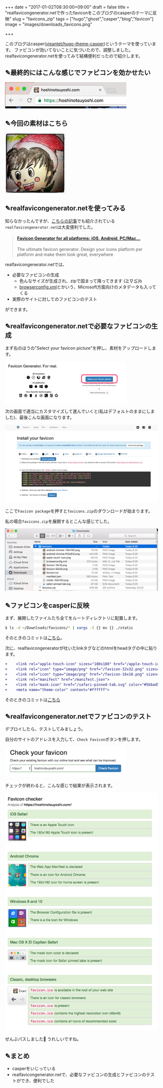 +++
date = "2017-01-02T08:30:00+09:00"
draft = false
title = "realfavicongenerator.netで作ったfaviconをこのブログのcasperのテーマに反映"
slug = "favicons_zip"
tags = ["hugo","ghost","casper","blog","favicon"]
image = "images/downloads_favicons.png"

+++

このブログはcasper([vjeantet/hugo-theme-casper](https://github.com/vjeantet/hugo-theme-casper))というテーマを使っています。
ファビコンが効いてないことに気づいたので、調整しました。
realfavicongenerator.netを使ってみて結構便利だったので紹介します。

<!--more-->

## ✎最終的にはこんな感じでファビコンを効かせたい

<img alt="favicon" src="/images/my_favicon.png" width=400 >

## ✎今回の素材はこちら

<img alt="星野剛志" src="/images/hoshinotsuyoshi.jpg" width=200 >

## ✎realfavicongenerator.netを使ってみる

知らなかったんですが、[こちらの記事](http://itexp.hateblo.jp/entry/website-needs-21-favicons)でも紹介されている`realfavicongenerator.net`は大変便利でした。

<blockquote class="embedly-card" data-card-key="6f257114b6df4413a3f5872a7e143278" data-card-type="article-full"><h4><a href="http://realfavicongenerator.net/">Favicon Generator for all platforms: iOS, Android, PC/Mac...</a></h4><p>The ultimate favicon generator. Design your icons platform per platform and make them look great, everywhere</p></blockquote>
<script async src="//cdn.embedly.com/widgets/platform.js" charset="UTF-8"></script>

realfavicongenerator.netでは、

* 必要なファビコンの生成
    * 色んなサイズが生成され、zipで固まって降ってきます (≧∇≦)b
    * [browserconfig.xml](https://msdn.microsoft.com/en-us/library/dn320426(v=vs.85).aspx)とかいう、Microsoft方面向けのメタデータも入ってくる
* 実際のサイトに対してのファビコンのテスト

ができます。

## ✎realfavicongenerator.netで必要なファビコンの生成

まず右のほうの"Select your favicon picture"を押し、素材をアップロードします。

<img alt="realfavicongenerator" src="/images/favicon_select.png" width=400 >

次の画面で適当にカスタマイズして進んでいくと(私はデフォルトのままにしました)、最後こんな画面になります。

<img alt="realfavicongenerator" src="/images/favicon_select_last.png">

ここで`Favicon package`を押すと`favicons.zip`のダウンロードが始まります。

私の場合`favicons.zip`を展開するとこんな感じでした。

<img alt="realfavicongenerator" src="/images/downloads_favicons.png" width=600 >

## ✎ファビコンをcasperに反映

まず、展開したファイルたち全てをルートディレクトリに配置します。

```bash
$ ls -d ~/Downloads/favicons/* | xargs -I {} mv {} ./static
```

そのときのコミットは[こちら](https://github.com/hoshinotsuyoshi/hoshinotsuyoshi.com/commit/c883c21a17951c47addd2c7d440c7f0e19866dfe)。

次に、realfavicongeneratorが吐いたlinkタグなどのhtmlをheadタグの中に貼ります。

```diff
+    <link rel="apple-touch-icon" sizes="180x180" href="/apple-touch-icon.png">
+    <link rel="icon" type="image/png" href="/favicon-32x32.png" sizes="32x32">
+    <link rel="icon" type="image/png" href="/favicon-16x16.png" sizes="16x16">
+    <link rel="manifest" href="/manifest.json">
+    <link rel="mask-icon" href="/safari-pinned-tab.svg" color="#5bbad5">
+    <meta name="theme-color" content="#ffffff">
```

そのときのコミットは[こちら](https://github.com/hoshinotsuyoshi/hugo-theme-casper/compare/e73abaa1dd93313836bc9e07bd68ce21bfd8c420...dcab223a01c10a7bbdf5f4a1a90540da82d70758)

## ✎realfavicongenerator.netでファビコンのテスト

デプロイしたら、テストしてみましょう。

自分のサイトのアドレスを入力して、`Check Favicon`ボタンを押します。

<img alt="realfavicongenerator" src="/images/favicon_test1.png" width=400>

チェックが終わると、こんな感じで結果が表示されます。

<img alt="realfavicongenerator" src="/images/favicon_test2.png">

ぜんぶパスしました🎉 うれしいですね。


## ✎まとめ

* casperをいじっている
* realfavicongenerator.netで、必要なファビコンの生成とファビコンのテストができ、便利でした

<script type="text/javascript" src="/js/prism.js" async></script>
